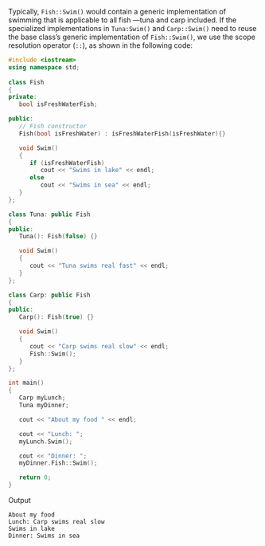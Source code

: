 [//]: # (### Invoking Methods of a Base Class in a Derived Class)

Typically, `Fish::Swim()` would contain a generic implementation of swimming that is applicable to all fish —tuna and carp included. If the specialized implementations in `Tuna:Swim()` and `Carp::Swim()` need to reuse the base class’s generic implementation of `Fish::Swim()`, we use the scope resolution operator (`::`), as shown in the following code:

```cpp
#include <iostream>
using namespace std; 
   
class Fish
{
private:
   bool isFreshWaterFish;

public:
   // Fish constructor
   Fish(bool isFreshWater) : isFreshWaterFish(isFreshWater){}

   void Swim()
   {
      if (isFreshWaterFish)
         cout << "Swims in lake" << endl;
      else
         cout << "Swims in sea" << endl;
   }
};

class Tuna: public Fish
{
public:
   Tuna(): Fish(false) {}

   void Swim()
   {
      cout << "Tuna swims real fast" << endl;
   }
};

class Carp: public Fish
{
public:
   Carp(): Fish(true) {}

   void Swim()
   {
      cout << "Carp swims real slow" << endl;
      Fish::Swim();
   }
};

int main()
{
   Carp myLunch;
   Tuna myDinner;

   cout << "About my food " << endl;

   cout << "Lunch: ";
   myLunch.Swim();

   cout << "Dinner: ";
   myDinner.Fish::Swim();

   return 0;
}
```

Output

```
About my food 
Lunch: Carp swims real slow 
Swims in lake 
Dinner: Swims in sea
```
